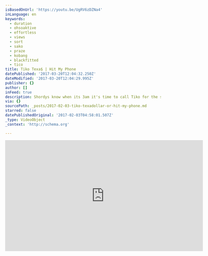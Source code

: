 ```yaml
---
isBasedOnUrl: 'https://youtu.be/UgRV6zDZNa4'
inLanguage: en
keywords:
  - duration
  - ohsoaktive
  - effortless
  - views
  - sort
  - sako
  - praze
  - kobang
  - blackfitted
  - tico
title: Tiko Texa$ | Hit My Phone
datePublished: '2017-03-20T12:04:32.250Z'
dateModified: '2017-03-20T12:04:29.995Z'
publisher: {}
author: []
inFeed: true
description: Shordys know when its 3am it's time to call Tiko for the shenanz.
via: {}
sourcePath: _posts/2017-02-03-tiko-texadollar-or-hit-my-phone.md
starred: false
datePublishedOriginal: '2017-02-03T04:58:01.507Z'
_type: VideoObject
_context: 'http://schema.org'

---
```

<iframe src="https://cdn.embedly.com/widgets/media.html?src=https%3A%2F%2Fwww.youtube.com%2Fembed%2FUgRV6zDZNa4%3Ffeature%3Doembed&amp;url=http%3A%2F%2Fwww.youtube.com%2Fwatch%3Fv%3DUgRV6zDZNa4&amp;image=https%3A%2F%2Fi.ytimg.com%2Fvi%2FUgRV6zDZNa4%2Fhqdefault.jpg&amp;key=b7d04c9b404c499eba89ee7072e1c4f7&amp;type=text%2Fhtml&amp;schema=youtube" width="640" height="360" scrolling="no" frameborder="0" allowfullscreen="" style=""></iframe>